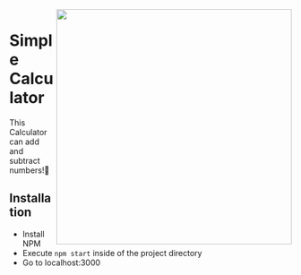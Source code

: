 <img align="right" src="https://user-images.githubusercontent.com/60144801/142511466-0920e378-7b6d-4a8d-afff-d98ba1a1bb06.png" height=420px>


# Simple Calculator
This Calculator can add and subtract numbers!🧠

## Installation
- Install NPM
- Execute `npm start` inside of the project directory
- Go to localhost:3000

